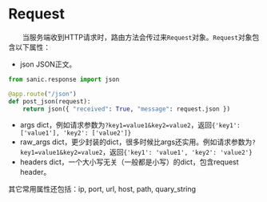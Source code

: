 # Request
&emsp;&emsp;当服务端收到HTTP请求时，路由方法会传过来`Request`对象。`Request`对象包含以下属性：
- json JSON正文。
```python
from sanic.response import json

@app.route("/json")
def post_json(request):
    return json({ "received": True, "message": request.json })
```
- args dict，例如请求参数为`?key1=value1&key2=value2`，返回`{'key1': ['value1'], 'key2': ['value2']}`
- raw_args dict，更少封装的dict，很多时候比args还实用。例如请求参数为`?key1=value1&key2=value2`，返回`{'key1': 'value1', 'key2': 'value2'}`
- headers dict，一个大小写无关（一般都是小写）的dict，包含request header。

其它常用属性还包括：ip, port, url, host, path, quary_string